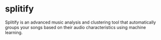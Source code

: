 # splitify
Splitify is an advanced music analysis and clustering tool that automatically groups your songs based on their audio characteristics using machine learning.
